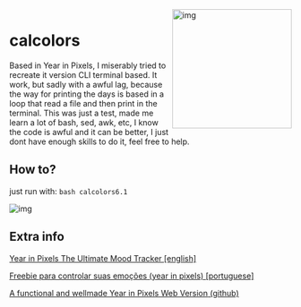 <img src="https://i.imgur.com/t431quH.jpg" alt="img" height="213px" align="right"/>

# calcolors
Based in Year in Pixels, I miserably tried to recreate it version CLI terminal based. It work, but sadly with a awful lag, because the way for printing the days is based in a loop that read a file and then print in the terminal. This was just a test, made me learn a lot of bash, sed, awk, etc, I know the code is awful and it can be better, I just dont have enough skills to do it, feel free to help.

## How to?
just run with: `bash calcolors6.1`<p>
<img src="https://i.imgur.com/Ltzslm0.png" alt="img"/>

## Extra info
<a href="https://littlecoffeefox.com/year-in-pixels/">Year in Pixels The Ultimate Mood Tracker [english]</a><p>
<a href="http://www.atravesdalinha.com.br/2017/01/freebie-para-controlar-suas-emocoes.html">Freebie para controlar suas emoções (year in pixels) [portuguese]</a><p>
<a href="https://year-in-pixels.glitch.me/">A functional and wellmade Year in Pixels Web Version</a><a href="https://github.com/kinduff/year-in-pixels"> (github)</a>
